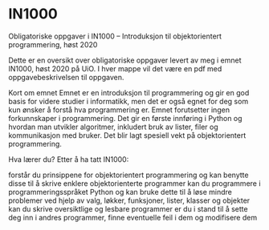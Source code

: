 # IN1000
Obligatoriske oppgaver i IN1000 – Introduksjon til objektorientert programmering, høst 2020

Dette er en oversikt over obligatoriske oppgaver levert av meg i emnet IN1000, høst 2020 på UiO. 
I hver mappe vil det være en pdf med oppgavebeskrivelsen til oppgaven. 

Kort om emnet
Emnet er en introduksjon til programmering og gir en god basis for videre studier i informatikk, men det er også egnet for deg som kun ønsker å forstå hva programmering er. Emnet forutsetter ingen forkunnskaper i programmering. Det gir en første innføring i Python og hvordan man utvikler algoritmer, inkludert bruk av lister, filer og kommunikasjon med bruker. Det blir lagt spesiell vekt på objektorientert programmering.

Hva lærer du?
Etter å ha tatt IN1000:

forstår du prinsippene for objektorientert programmering og kan benytte disse til å skrive enklere objektorienterte programmer
kan du programmere i programmeringsspråket Python og kan bruke dette til å løse mindre problemer ved hjelp av valg, løkker, funksjoner, lister, klasser og objekter
kan du skrive oversiktlige og lesbare programmer
er du i stand til å sette deg inn i andres programmer, finne eventuelle feil i dem og modifisere dem